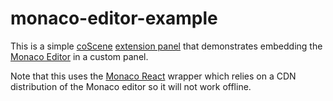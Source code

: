 # monaco-editor-example

This is a simple [coScene](https://www.coscene.cn/) [extension panel](https://docs.coscene.cn/docs/viz/extensions/guides/create-custom-panel) that demonstrates
embedding the [Monaco Editor](https://microsoft.github.io/monaco-editor/) in a custom panel.

Note that this uses the [Monaco React](https://github.com/suren-atoyan/monaco-react) wrapper which
relies on a CDN distribution of the Monaco editor so it will not work offline.

